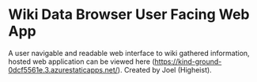 # Wiki Data Browser User Facing Web App

A user navigable and readable web interface to wiki gathered information, hosted web application can be viewed here (https://kind-ground-0dcf5561e.3.azurestaticapps.net/). Created by Joel (Higheist).
